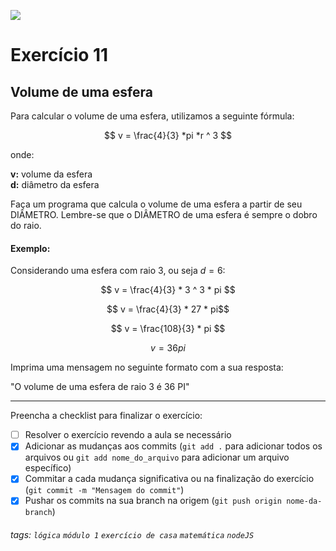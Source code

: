 ![](https://i.imgur.com/xG74tOh.png)

# Exercício 11

## Volume de uma esfera

Para calcular o volume de uma esfera, utilizamos a seguinte fórmula:

$$ v = \frac{4}{3} *pi *r ^ 3 $$

onde:

**v:** volume da esfera \
**d:** diâmetro da esfera

Faça um programa que calcula o volume de uma esfera a partir de seu DIÂMETRO. Lembre-se que o DIÂMETRO de uma esfera é sempre o dobro do raio.

#### Exemplo:

Considerando uma esfera com raio 3, ou seja $d = 6$:

$$ v = \frac{4}{3} * 3 ^ 3 * pi $$

$$ v = \frac{4}{3} * 27 * pi$$

$$ v = \frac{108}{3} * pi $$

$$ v = 36 pi $$

Imprima uma mensagem no seguinte formato com a sua resposta:

"O volume de uma esfera de raio 3 é 36 PI"

---

Preencha a checklist para finalizar o exercício:

- [ ] Resolver o exercício revendo a aula se necessário
- [x] Adicionar as mudanças aos commits (`git add .` para adicionar todos os arquivos ou `git add nome_do_arquivo` para adicionar um arquivo específico)
- [x] Commitar a cada mudança significativa ou na finalização do exercício (`git commit -m "Mensagem do commit"`)
- [x] Pushar os commits na sua branch na origem (`git push origin nome-da-branch`)

###### tags: `lógica` `módulo 1` `exercício de casa` `matemática` `nodeJS`
